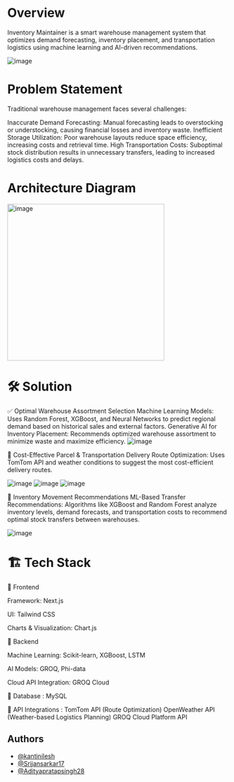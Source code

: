 
# Overview

Inventory Maintainer is a smart warehouse management system that optimizes demand forecasting, inventory placement, and transportation logistics using machine learning and AI-driven recommendations.

![image](https://github.com/user-attachments/assets/5b8b92d1-a18c-4064-b622-17f5811383d5)

# Problem Statement

Traditional warehouse management faces several challenges:

Inaccurate Demand Forecasting: Manual forecasting leads to overstocking or understocking, causing financial losses and inventory waste.
Inefficient Storage Utilization: Poor warehouse layouts reduce space efficiency, increasing costs and retrieval time.
High Transportation Costs: Suboptimal stock distribution results in unnecessary transfers, leading to increased logistics costs and delays.

# Architecture Diagram
<img width="357" alt="image" src="https://github.com/user-attachments/assets/7004100f-83d7-48a6-92b6-24afd61cf2ef" />

# 🛠️ Solution

✅ Optimal Warehouse Assortment Selection
Machine Learning Models: Uses Random Forest, XGBoost, and Neural Networks to predict regional demand based on historical sales and external factors.
Generative AI for Inventory Placement: Recommends optimized warehouse assortment to minimize waste and maximize efficiency.
![image](https://github.com/user-attachments/assets/af0ffd8f-f719-4b35-9cd0-5d964bcbd44e)

🚚 Cost-Effective Parcel & Transportation Delivery
Route Optimization: Uses TomTom API and weather conditions to suggest the most cost-efficient delivery routes.

![image](https://github.com/user-attachments/assets/5e0cd65e-967d-4770-8183-9fcaf573def1)
![image](https://github.com/user-attachments/assets/461c3320-c57a-4a71-b4c6-6671e07babf7)
![image](https://github.com/user-attachments/assets/1a416970-88d9-44cd-ab2f-3c44bac34dfa)


🔄 Inventory Movement Recommendations
ML-Based Transfer Recommendations: Algorithms like XGBoost and Random Forest analyze inventory levels, demand forecasts, and transportation costs to recommend optimal stock transfers between warehouses.

![image](https://github.com/user-attachments/assets/f84fc635-de22-4baa-af23-db99904ef906)

# 🏗️ Tech Stack

📌 Frontend

Framework: Next.js 

UI: Tailwind CSS

Charts & Visualization: Chart.js


📌 Backend

Machine Learning: Scikit-learn, XGBoost, LSTM

AI Models: GROQ, Phi-data

Cloud API Integration: GROQ Cloud

📌 Database :
MySQL

📌 API Integrations : TomTom API (Route Optimization)
OpenWeather API (Weather-based Logistics Planning)
GROQ Cloud Platform API

## Authors

- [@kantinilesh](https://www.github.com/kantinilesh)
- [@Srijansarkar17](https://github.com/Srijansarkar17)
- [@Adityapratapsingh28](https://github.com/Adityapratapsingh28)

